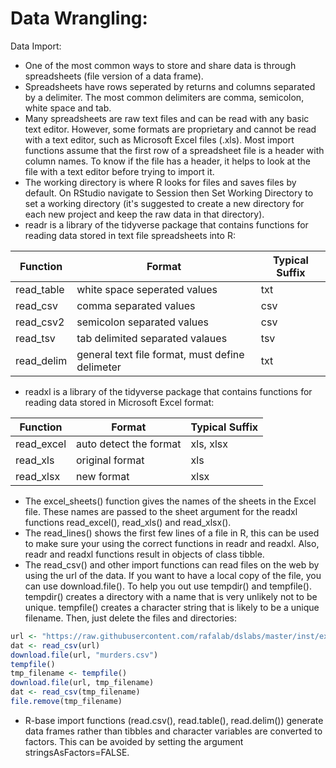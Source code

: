 # Data Wrangling:
Data Import:
* One of the most common ways to store and share data is through spreadsheets (file version of a data frame).
* Spreadsheets have rows seperated by returns and columns separated by a delimiter. The most common delimiters are comma, semicolon, white space and tab.
* Many spreadsheets are raw text files and can be read with any basic text editor. However, some formats are proprietary and cannot be read with a text editor, such as Microsoft Excel files (.xls). Most import functions assume that the first row of a spreadsheet file is a header with column names. To know if the file has a header, it helps to look at the file with a text editor before trying to import it.
* The working directory is where R looks for files and saves files by default. On RStudio navigate to Session then Set Working Directory to set a working directory (it's suggested to create a new directory for each new project and keep the raw data in that directory).
* readr is a library of the tidyverse package that contains functions for reading data stored in text file spreadsheets into R:

| Function | Format | Typical Suffix
| -- | -- | --- 
| read_table | white space seperated values | txt 
| read_csv | comma separated values | csv
| read_csv2 | semicolon separated values | csv 
| read_tsv | tab delimited separated valaues | tsv
| read_delim | general text file format, must define delimeter | txt
* readxl is a library of the tidyverse package that contains functions for reading data stored in Microsoft Excel format:

| Function | Format | Typical Suffix
| -- | -- | --- 
| read_excel | auto detect the format | xls, xlsx 
| read_xls | original format | xls
| read_xlsx | new format | xlsx 
* The excel_sheets() function gives the names of the sheets in the Excel file. These names are passed to the sheet argument for the readxl functions read_excel(), read_xls() and read_xlsx().
* The read_lines() shows the first few lines of a file in R, this can be used to make sure your using the correct functions in readr and readxl. Also, readr and readxl functions result in objects of class tibble.
* The read_csv() and other import functions can read files on the web by using the url of the data. If you want to have a local copy of the file, you can use download.file(). To help you out use tempdir() and tempfile(). tempdir() creates a directory with a name that is very unlikely not to be unique. tempfile() creates a character string that is likely to be a unique filename. Then, just delete the files and directories:
```r
url <- "https://raw.githubusercontent.com/rafalab/dslabs/master/inst/extdata/murders.csv"
dat <- read_csv(url)
download.file(url, "murders.csv")
tempfile()
tmp_filename <- tempfile()
download.file(url, tmp_filename)
dat <- read_csv(tmp_filename)
file.remove(tmp_filename)
```
* R-base import functions (read.csv(), read.table(), read.delim()) generate data frames rather than tibbles and character variables are converted to factors. This can be avoided by setting the argument stringsAsFactors=FALSE.
